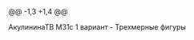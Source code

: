 @@ -1,3 +1,4 @@
<html>
<html lang="en">
<head>
<title>three.js webgl - геометрические фигуры</title>
<meta charset="utf-8">
<meta name="viewport" content="width=device-width, user-scalable=no, minimum-scale=1.0, maximum-scale=1.0">
<link type="text/css" rel="stylesheet" href="https://threejs.org/examples/main.css">
</head>
<body>
<div id="info">
АкулининаТВ М31с 1 вариант - Трехмерные фигуры
</div>

<script type="module">

import * as THREE from 'https://threejs.org/build/three.module.js';

import { OrbitControls } from 'https://threejs.org/examples/jsm/controls/OrbitControls.js';

var camera, scene, renderer;
var controls;
var ambientLight, light;
init();
animate();

function init() {

var container = document.createElement( 'div' );
document.body.appendChild( container );

// CAMERA
camera = new THREE.PerspectiveCamera( 45, window.innerWidth / window.innerHeight, 1, 8000 );
camera.position.set( 300, 700, 900 );

// LIGHTS
ambientLight = new THREE.AmbientLight( 0x333333 ); // 0.2

light = new THREE.DirectionalLight( 0xFFFFFF, 1.0 );
light.position.set( 1, 1, 1 );
// direction is set in GUI

// RENDERER
renderer = new THREE.WebGLRenderer( { antialias: true } );
renderer.setPixelRatio( window.devicePixelRatio );
renderer.setSize( window.innerWidth, window.innerHeight );
container.appendChild( renderer.domElement );

// EVENTS
window.addEventListener( 'resize', onWindowResize, false );

// CONTROLS
controls = new OrbitControls( camera, renderer.domElement );
controls.addEventListener( 'change', render );
//controls.rotateSpeed = 1;
controls.enableZoom = true;
controls.zoomSpeed = 0.5;

controls.minDistance = 500;
controls.maxDistance = 2500;

controls.enableDamping = true;

// scene itself
scene = new THREE.Scene();
scene.background = new THREE.Color( 0xD3D3D3 );

scene.add( ambientLight );
scene.add( light );


// scene objects
var x = 0;var y = 0;var z = 0;
//конус
var radiusTop = 0; var radiusBottom = 100;
var heigth = 150; var segments = 3;
var geometry = new THREE.CylinderGeometry( radiusTop, radiusBottom, heigth, segments );
var material = new THREE.MeshPhongMaterial( { color: 0x66ff33 } );
var Cylinder = new THREE.Mesh( geometry, material );
Cylinder.position.set( x-500, y+300, z );
//Cube.rotation.y = Math.PI / 6;
scene.add( Cylinder );
var geometry = new THREE.SphereGeometry(100, 50, 50);
var material = new THREE.MeshPhongMaterial( { color: 0x1E3AC4 } );
var Sphere1 = new THREE.Mesh( geometry, material );
Sphere1.position.set( x-500, y-300, z );
scene.add( Sphere1 );

var textureLoader = new THREE.TextureLoader();
var texture = textureLoader.load( 'kot.jpg' );
var material = new THREE.MeshBasicMaterial( { map: texture } );

// var material = new THREE.MeshPhongMaterial( { color: 0x177245 } );
var geometry = new THREE.BoxGeometry( 150, 150, 150 );
var Cube = new THREE.Mesh( geometry, material );
Cube.position.set( x-200, y, z );
//Cube.rotation.y = Math.PI / 6;
scene.add( Cube );



//конус
var radiusTop = 0; var radiusBottom = 100;
var heigth = 200; var segments = 30;
var geometry = new THREE.CylinderGeometry( radiusTop, radiusBottom, heigth, segments );
var material = new THREE.MeshPhongMaterial( { color: 0x99e6ff } );
var Cylinder = new THREE.Mesh( geometry, material );
Cylinder.position.set( x+100, y, z );
//Cube.rotation.y = Math.PI / 6;
scene.add( Cylinder );

var radiusTop = 80;
var radiusBottom = 80;
var heigth = 190; var segments = 3;
var geometry = new THREE.CylinderGeometry(
radiusTop, radiusBottom, heigth, segments );
var material = new THREE.MeshPhongMaterial( { color: 0xff0000 } );
var prism = new THREE.Mesh( geometry, material );
prism.position.set(
 
x-200, y-300, z );
prism.rotation.x = Math.PI/-2;
scene.add( prism );


//Цилиндр
var radiusTop = 50; var radiusBottom = 50;
var heigth = 150; var segments = 16;
var geometry = new THREE.CylinderGeometry( radiusTop, radiusBottom, heigth, segments );
var material = new THREE.MeshPhongMaterial( { color: 0xFF4500 } );
var Cylinder = new THREE.Mesh( geometry, material );
Cylinder.position.set( x+100, y-300, z );
//Cube.rotation.y = Math.PI / 6;
scene.add( Cylinder );




var radiusTop = 100; var radiusBottom = 100;
var heigth = 150; var segments = 6;

var geometry = new THREE.CylinderGeometry(
radiusTop, radiusBottom, heigth, segments );

var material = new THREE.MeshPhongMaterial( { color: 0xb399ff } );
var piramida = new THREE.Mesh( geometry, material );
piramida.position.set( 400, y-300, z );
//piramida.rotation.x = -Math.PI/2;

scene.add( piramida );


var textureLoader = new THREE.TextureLoader();
var texture = textureLoader.load( 'kote.png' );
// var material = new THREE.MeshBasicMaterial( { map: texture } );

var material = new THREE.MeshPhongMaterial( { color: 0xffff00 } );
var geometry = new THREE.BoxGeometry( 150, 250, 150 );
var Cube = new THREE.Mesh( geometry, material );
Cube.position.set( x+400, y+200, z );
//Cube.rotation.y = Math.PI / 6;
scene.add( Cube );
}


// EVENT HANDLERS


function onWindowResize() {

camera.aspect = window.innerWidth / window.innerHeight;
camera.updateProjectionMatrix();

renderer.setSize( window.innerWidth, window.innerHeight );

}

//

function animate() {

requestAnimationFrame( animate );
controls.update(); //
render();

}

function render() {

renderer.render( scene, camera );

}


</script>

</body>
</html>
